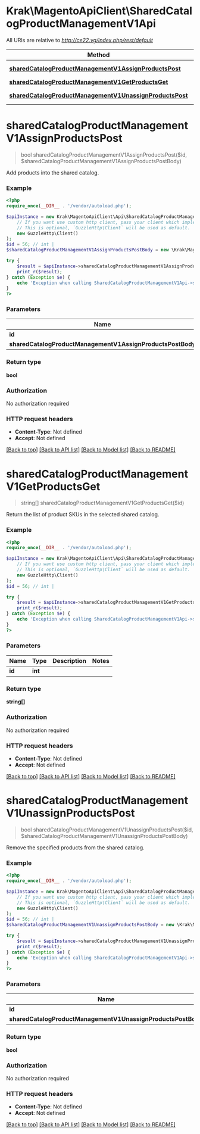 # Krak\MagentoApiClient\SharedCatalogProductManagementV1Api

All URIs are relative to *http://ce22.vg/index.php/rest/default*

Method | HTTP request | Description
------------- | ------------- | -------------
[**sharedCatalogProductManagementV1AssignProductsPost**](SharedCatalogProductManagementV1Api.md#sharedCatalogProductManagementV1AssignProductsPost) | **POST** /V1/sharedCatalog/{id}/assignProducts | 
[**sharedCatalogProductManagementV1GetProductsGet**](SharedCatalogProductManagementV1Api.md#sharedCatalogProductManagementV1GetProductsGet) | **GET** /V1/sharedCatalog/{id}/products | 
[**sharedCatalogProductManagementV1UnassignProductsPost**](SharedCatalogProductManagementV1Api.md#sharedCatalogProductManagementV1UnassignProductsPost) | **POST** /V1/sharedCatalog/{id}/unassignProducts | 


# **sharedCatalogProductManagementV1AssignProductsPost**
> bool sharedCatalogProductManagementV1AssignProductsPost($id, $sharedCatalogProductManagementV1AssignProductsPostBody)



Add products into the shared catalog.

### Example
```php
<?php
require_once(__DIR__ . '/vendor/autoload.php');

$apiInstance = new Krak\MagentoApiClient\Api\SharedCatalogProductManagementV1Api(
    // If you want use custom http client, pass your client which implements `GuzzleHttp\ClientInterface`.
    // This is optional, `GuzzleHttp\Client` will be used as default.
    new GuzzleHttp\Client()
);
$id = 56; // int | 
$sharedCatalogProductManagementV1AssignProductsPostBody = new \Krak\MagentoApiClient\Model\SharedCatalogProductManagementV1AssignProductsPostBody(); // \Krak\MagentoApiClient\Model\SharedCatalogProductManagementV1AssignProductsPostBody | 

try {
    $result = $apiInstance->sharedCatalogProductManagementV1AssignProductsPost($id, $sharedCatalogProductManagementV1AssignProductsPostBody);
    print_r($result);
} catch (Exception $e) {
    echo 'Exception when calling SharedCatalogProductManagementV1Api->sharedCatalogProductManagementV1AssignProductsPost: ', $e->getMessage(), PHP_EOL;
}
?>
```

### Parameters

Name | Type | Description  | Notes
------------- | ------------- | ------------- | -------------
 **id** | **int**|  |
 **sharedCatalogProductManagementV1AssignProductsPostBody** | [**\Krak\MagentoApiClient\Model\SharedCatalogProductManagementV1AssignProductsPostBody**](../Model/SharedCatalogProductManagementV1AssignProductsPostBody.md)|  | [optional]

### Return type

**bool**

### Authorization

No authorization required

### HTTP request headers

 - **Content-Type**: Not defined
 - **Accept**: Not defined

[[Back to top]](#) [[Back to API list]](../../README.md#documentation-for-api-endpoints) [[Back to Model list]](../../README.md#documentation-for-models) [[Back to README]](../../README.md)

# **sharedCatalogProductManagementV1GetProductsGet**
> string[] sharedCatalogProductManagementV1GetProductsGet($id)



Return the list of product SKUs in the selected shared catalog.

### Example
```php
<?php
require_once(__DIR__ . '/vendor/autoload.php');

$apiInstance = new Krak\MagentoApiClient\Api\SharedCatalogProductManagementV1Api(
    // If you want use custom http client, pass your client which implements `GuzzleHttp\ClientInterface`.
    // This is optional, `GuzzleHttp\Client` will be used as default.
    new GuzzleHttp\Client()
);
$id = 56; // int | 

try {
    $result = $apiInstance->sharedCatalogProductManagementV1GetProductsGet($id);
    print_r($result);
} catch (Exception $e) {
    echo 'Exception when calling SharedCatalogProductManagementV1Api->sharedCatalogProductManagementV1GetProductsGet: ', $e->getMessage(), PHP_EOL;
}
?>
```

### Parameters

Name | Type | Description  | Notes
------------- | ------------- | ------------- | -------------
 **id** | **int**|  |

### Return type

**string[]**

### Authorization

No authorization required

### HTTP request headers

 - **Content-Type**: Not defined
 - **Accept**: Not defined

[[Back to top]](#) [[Back to API list]](../../README.md#documentation-for-api-endpoints) [[Back to Model list]](../../README.md#documentation-for-models) [[Back to README]](../../README.md)

# **sharedCatalogProductManagementV1UnassignProductsPost**
> bool sharedCatalogProductManagementV1UnassignProductsPost($id, $sharedCatalogProductManagementV1UnassignProductsPostBody)



Remove the specified products from the shared catalog.

### Example
```php
<?php
require_once(__DIR__ . '/vendor/autoload.php');

$apiInstance = new Krak\MagentoApiClient\Api\SharedCatalogProductManagementV1Api(
    // If you want use custom http client, pass your client which implements `GuzzleHttp\ClientInterface`.
    // This is optional, `GuzzleHttp\Client` will be used as default.
    new GuzzleHttp\Client()
);
$id = 56; // int | 
$sharedCatalogProductManagementV1UnassignProductsPostBody = new \Krak\MagentoApiClient\Model\SharedCatalogProductManagementV1UnassignProductsPostBody(); // \Krak\MagentoApiClient\Model\SharedCatalogProductManagementV1UnassignProductsPostBody | 

try {
    $result = $apiInstance->sharedCatalogProductManagementV1UnassignProductsPost($id, $sharedCatalogProductManagementV1UnassignProductsPostBody);
    print_r($result);
} catch (Exception $e) {
    echo 'Exception when calling SharedCatalogProductManagementV1Api->sharedCatalogProductManagementV1UnassignProductsPost: ', $e->getMessage(), PHP_EOL;
}
?>
```

### Parameters

Name | Type | Description  | Notes
------------- | ------------- | ------------- | -------------
 **id** | **int**|  |
 **sharedCatalogProductManagementV1UnassignProductsPostBody** | [**\Krak\MagentoApiClient\Model\SharedCatalogProductManagementV1UnassignProductsPostBody**](../Model/SharedCatalogProductManagementV1UnassignProductsPostBody.md)|  | [optional]

### Return type

**bool**

### Authorization

No authorization required

### HTTP request headers

 - **Content-Type**: Not defined
 - **Accept**: Not defined

[[Back to top]](#) [[Back to API list]](../../README.md#documentation-for-api-endpoints) [[Back to Model list]](../../README.md#documentation-for-models) [[Back to README]](../../README.md)

